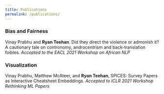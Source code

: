 ```yaml
---
title: Publications
permalink: /publications/
---
```


### Bias and Fairness

Vinay Prabhu and **Ryan Teehan**. Did they direct the violence or admonish it? A cautionary tale on contronomy, androcentrism and back-translation foibles. *Accepted to the EACL 2021 Workshop on African NLP*

### Visualization

Vinay Prabhu, Matthew McAteer, and **Ryan Teehan**, SPICES: Survey Papers as Interactive Cheatsheet Embeddings. *Accepted to ICLR 2021 Workshop Rethinking ML Papers*

